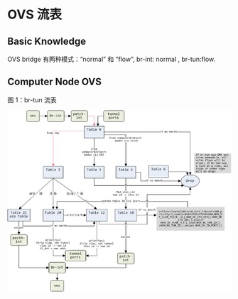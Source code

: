 # OVS 流表

## Basic Knowledge

OVS bridge 有两种模式：“normal” 和 “flow”, br-int: normal , br-tun:flow.

## Computer Node OVS

图 1：br-tun 流表

![](/assets/OVS_br_tun.jpg)

